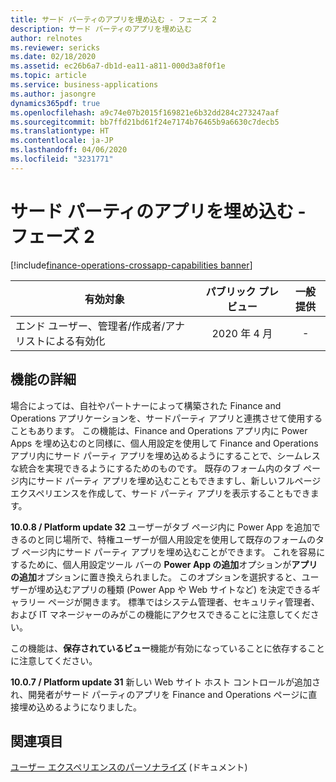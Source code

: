 ```yaml
---
title: サード パーティのアプリを埋め込む - フェーズ 2
description: サード パーティのアプリを埋め込む
author: relnotes
ms.reviewer: sericks
ms.date: 02/18/2020
ms.assetid: ec26b6a7-db1d-ea11-a811-000d3a8f0f1e
ms.topic: article
ms.service: business-applications
ms.author: jasongre
dynamics365pdf: true
ms.openlocfilehash: a9c74e07b2015f169821e6b32dd284c273247aaf
ms.sourcegitcommit: bb7ffd21bd61f24e7174b76465b9a6630c7decb5
ms.translationtype: HT
ms.contentlocale: ja-JP
ms.lasthandoff: 04/06/2020
ms.locfileid: "3231771"
---
```

# <a name="embed-third-party-apps--phase-2"></a>サード パーティのアプリを埋め込む - フェーズ 2
[!include[finance-operations-crossapp-capabilities banner](../includes/finance-operations-crossapp-capabilities.md)]

| 有効対象    |  パブリック プレビュー | 一般提供 | 
| ---------- | :----------: |:----------: |
|エンド ユーザー、管理者/作成者/アナリストによる有効化|2020 年 4 月| -|






## <a name="feature-details"></a>機能の詳細
<!--feature detail start -->
場合によっては、自社やパートナーによって構築された Finance and Operations アプリケーションを、サードパーティ アプリと連携させて使用することもあります。 この機能は、Finance and Operations アプリ内に Power Apps を埋め込むのと同様に、個人用設定を使用して Finance and Operations アプリ内にサード パーティ アプリを埋め込めるようにすることで、シームレスな統合を実現できるようにするためのものです。 既存のフォーム内のタブ ページ内にサード パーティ アプリを埋め込むこともできますし、新しいフルページ エクスペリエンスを作成して、サード パーティ アプリを表示することもできます。

**10.0.8 / Platform update 32** ユーザーがタブ ページ内に Power App を追加できるのと同じ場所で、特権ユーザーが個人用設定を使用して既存のフォームのタブ ページ内にサード パーティ アプリを埋め込むことができます。 これを容易にするために、個人用設定ツール バーの **Power App の追加**オプションが**アプリの追加**オプションに置き換えられました。 このオプションを選択すると、ユーザーが埋め込むアプリの種類 (Power App や Web サイトなど) を決定できるギャラリー ページが開きます。 標準ではシステム管理者、セキュリティ管理者、および IT マネージャーのみがこの機能にアクセスできることに注意してください。  

この機能は、**保存されているビュー**機能が有効になっていることに依存することに注意してください。

**10.0.7 / Platform update 31** 新しい Web サイト ホスト コントロールが追加され、開発者がサード パーティのアプリを Finance and Operations ページに直接埋め込めるようになりました。
<!--feature detail end -->










## <a name="see-also"></a>関連項目


<!--docs start-->
[ユーザー エクスペリエンスのパーソナライズ](https://docs.microsoft.com/dynamics365/fin-ops-core/fin-ops/get-started/personalize-user-experience) (ドキュメント)
<!--docs end-->

